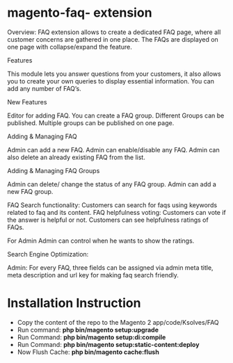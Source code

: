 # magento-faq- extension

Overview: FAQ extension allows to create a dedicated FAQ page, where all customer concerns are gathered in one place. The FAQs are displayed on one page with collapse/expand the feature.

Features

This module lets you answer questions from your customers, it also allows you to create your own queries to display essential information. You can add any number of FAQ’s.


New Features

Editor for adding FAQ.
You can create a FAQ group.
Different Groups can be published.
Multiple groups can be published on one page.

Adding & Managing FAQ

Admin can add a new FAQ.
Admin can enable/disable any FAQ.
Admin can also delete an already existing FAQ from the list.

Adding & Managing FAQ Groups

Admin can delete/ change the status of any FAQ group.
Admin can add a new FAQ group.

FAQ Search functionality:
Customers can search for faqs using keywords related to faq and its content.
FAQ helpfulness voting:
Customers can vote if the answer is helpful or not.
Customers can see helpfulness ratings of FAQs.

For Admin
 Admin can control when he wants to show the ratings.

Search Engine Optimization:

Admin:
For every FAQ, three fields can be assigned via admin meta title, meta description and url key for making faq search friendly.


# Installation Instruction

* Copy the content of the repo to the Magento 2 app/code/Ksolves/FAQ
* Run command:
<b>php bin/magento setup:upgrade</b>
* Run Command:
<b>php bin/magento setup:di:compile</b>
* Run Command:
<b>php bin/magento setup:static-content:deploy</b>
* Now Flush Cache: <b>php bin/magento cache:flush</b>
